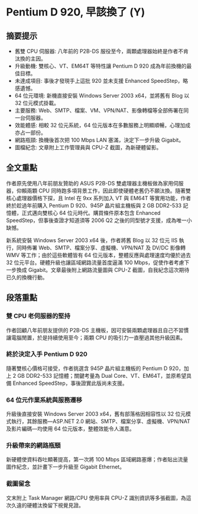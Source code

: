 # Pentium D 920, 早該換了 (Y)

## 摘要提示
- 舊雙 CPU 伺服器: 八年前的 P2B-DS 服役至今，兩顆處理器始終是作者不肯汰換的主因。  
- 升級動機: 雙核心、VT、EM64T 等特性讓 Pentium D 920 成為年前換機的最佳目標。  
- 未達成項目: 事後才發現手上這批 920 並未支援 Enhanced SpeedStep，略感遺憾。  
- 64 位元環境: 新機直接安裝 Windows Server 2003 x64，並將舊有 Blog 以 32 位元模式掛載。  
- 主要服務: Web、SMTP、檔案、VM、VPN/NAT、影像轉檔等全部佈署在同一台伺服器。  
- 效能體感: 相較 32 位元系統，64 位元版本在多數服務上明顯順暢，心理加成亦占一部份。  
- 網路瓶頸: 換機後首次把 100 Mbps LAN 塞滿，決定下一步升級 Gigabit。  
- 圖檔紀念: 文章附上工作管理員與 CPU-Z 截圖，為新硬體留影。  

## 全文重點
作者原先使用八年前朋友贊助的 ASUS P2B-DS 雙處理器主機板做為家用伺服器，仰賴兩顆 CPU 同時跑多項背景工作，因此即使硬體老舊仍不願汰換。隨著雙核心處理器價格下探，且 Intel 在 9xx 系列加入 VT 與 EM64T 等實用功能，作者終於趁過年前購入 Pentium D 920、945P 晶片組主機板與 2 GB DDR2-533 記憶體，正式邁向雙核心 64 位元時代。購買條件原本包含 Enhanced SpeedStep，但事後查證才知道須等 2006 Q2 之後的同型號才支援，成為唯一小缺憾。

新系統安裝 Windows Server 2003 x64 後，作者將舊 Blog 以 32 位元 IIS 執行，同時佈署 Web、SMTP、檔案分享、虛擬機、VPN/NAT 及 DV/DC 影像轉 WMV 等工作；由於這些軟體皆有 64 位元版本，整體反應與處理速度均優於過去 32 位元平台。硬體升級也讓區域網路流量首度逼滿 100 Mbps，促使作者考慮下一步換成 Gigabit。文章最後附上網路流量圖與 CPU-Z 截圖，自我紀念這次期待已久的換機行動。

## 段落重點
### 雙 CPU 老伺服器的堅持
作者回顧八年前朋友提供的 P2B-DS 主機板，因可安裝兩顆處理器且自己不習慣讓電腦閒置，於是持續使用至今；兩顆 CPU 的吸引力一直壓過其他升級因素。

### 終於決定入手 Pentium D 920
隨著雙核心價格可接受，作者挑選含 945P 晶片組主機板的 Pentium D 920，加上 2 GB DDR2-533 記憶體；關鍵考量為 Dual Core、VT、EM64T，並原希望具備 Enhanced SpeedStep，事後證實此版尚未支援。

### 64 位元作業系統與服務遷移
升級後直接安裝 Windows Server 2003 x64，舊有部落格因相容性以 32 位元模式執行，其餘服務—ASP.NET 2.0 網站、SMTP、檔案分享、虛擬機、VPN/NAT 及影片編碼—均使用 64 位元版本，整體效能令人滿意。

### 升級帶來的網路瓶頸
新硬體使資料吞吐顯著提高，第一次將 100 Mbps 區域網路塞爆；作者貼出流量圖作紀念，並計畫下一步升級至 Gigabit Ethernet。

### 截圖留念
文末附上 Task Manager 網路/CPU 使用率與 CPU-Z 識別資訊等多張截圖，為這次久違的硬體汰換留下視覺見證。